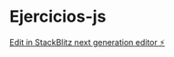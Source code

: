# Ejercicios-js

[Edit in StackBlitz next generation editor ⚡️](https://stackblitz.com/~/github.com/JuanDv559/Ejercicios-js)